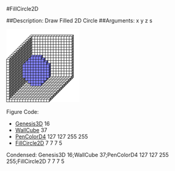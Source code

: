 #FillCircle2D

##Description: Draw Filled 2D Circle <x> <y> <z> <radius>
##Arguments: x y z s

![](FillCircle2D.png)

Figure Code:
- [Genesis3D](Genesis3D.md) 16
- [WallCube](WallCube.md) 37
- [PenColorD4](PenColorD4.md) 127 127 255 255
- [FillCircle2D](FillCircle2D.md) 7 7 7 5

Condensed: Genesis3D 16;WallCube 37;PenColorD4 127 127 255 255;FillCircle2D 7 7 7 5

